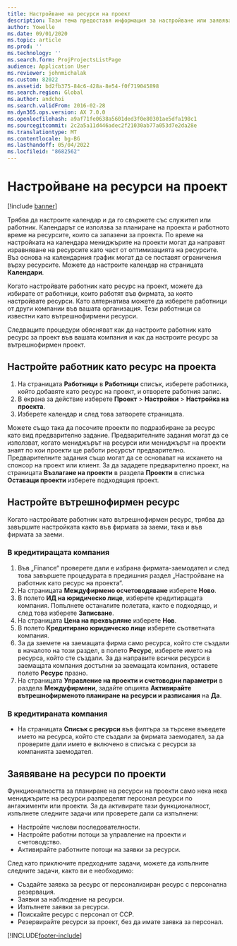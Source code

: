 ```yaml
---
title: Настройване на ресурси на проект
description: Тази тема предоставя информация за настройване или заявяване на ресурси по проект.
author: Yowelle
ms.date: 09/01/2020
ms.topic: article
ms.prod: ''
ms.technology: ''
ms.search.form: ProjProjectsListPage
audience: Application User
ms.reviewer: johnmichalak
ms.custom: 82022
ms.assetid: bd2fb375-84c6-428a-8e54-f0f719045898
ms.search.region: Global
ms.author: andchoi
ms.search.validFrom: 2016-02-28
ms.dyn365.ops.version: AX 7.0.0
ms.openlocfilehash: a9af71fe0638a5601ded3f0e80301ae5dfa198c1
ms.sourcegitcommit: 2c2a5a11d446adec2f21030ab77a053d7e2da28e
ms.translationtype: MT
ms.contentlocale: bg-BG
ms.lasthandoff: 05/04/2022
ms.locfileid: "8682562"
---
```

# <a name="set-up-project-resources"></a>Настройване на ресурси на проект

[!include [banner](../includes/banner.md)]

Трябва да настроите календар и да го свържете със служител или работник. Календарът се използва за планиране на проекта и работното време на ресурсите, които са запазени за проекта. По време на настройката на календара мениджърите на проекти могат да направят изравняване на ресурсите като част от оптимизацията на ресурсите. Въз основа на календарния график могат да се поставят ограничения върху ресурсите. Можете да настроите календар на страницата **Календари**.

Когато настройвате работник като ресурс на проект, можете да избирате от работници, които работят във фирмата, за която настройвате ресурси. Като алтернатива можете да изберете работници от други компании във вашата организация. Тези работници са известни като вътрешнофирмени ресурси.

Следващите процедури обясняват как да настроите работник като ресурс за проект във вашата компания и как да настроите ресурс за вътрешнофирмен проект.

## <a name="set-up-a-worker-as-a-project-resource"></a>Настройте работник като ресурс на проекта

1. На страницата **Работници** в **Работници** списък, изберете работника, който добавяте като ресурс на проект, и отворете работния запис.
2. В екрана за действие изберете **Проект** &gt; **Настройки** &gt; **Настройка на проекта**.
3. Изберете календар и след това затворете страницата.

Можете също така да посочите проекти по подразбиране за ресурс като вид предварително задание. Предварителните задания могат да се използват, когато мениджърът на ресурси или мениджърът на проекти знаят по кои проекти ще работи ресурсът предварително. Предварителните задания също могат да се основават на искането на спонсор на проект или клиент. За да зададете предварително проект, на страницата **Възлагане на проекти** в раздела **Проекти** в списъка **Оставащи проекти** изберете подходящия проект.

## <a name="set-up-an-intercompany-resource"></a>Настройте вътрешнофирмен ресурс

Когато настройвате работник като вътрешнофирмен ресурс, трябва да завършите настройката както във фирмата за заеми, така и във фирмата за заеми.

### <a name="in-the-lending-company"></a>В кредитиращата компания

1. Във „Finance“ проверете дали е избрана фирмата-заемодател и след това завършете процедурата в предишния раздел „Настройване на работник като ресурс на проекта“.
2. На страницата **Междуфирмено осчетоводяване** изберете **Ново**.
3. В полето **ИД на юридическо лице**, изберете кредитиращата компания. Попълнете останалите полетата, както е подходящо, и след това изберете **Записване**.
4. На страницата **Цена на прехвърляне** изберете **Нов**.
5. В полето **Кредитирано юридическо лице** изберете съответната компания.
6. За да заемете на заемащата фирма само ресурса, който сте създали в началото на този раздел, в полето **Ресурс**, изберете името на ресурса, който сте създали. За да направите всички ресурси в заемащата компания достъпни за заемащата компания, оставете полето **Ресурс** празно.
7. На страницата **Управление на проекти и счетоводни параметри** в раздела **Междуфирмени**, задайте опцията **Активирайте вътрешнофирменото планиране на ресурси и разписания** на **Да**.

### <a name="in-the-borrowing-company"></a>В кредитираната компания

- На страницата **Списък с ресурси** във филтъра за търсене въведете името на ресурса, който сте създали за фирмата заемодател, за да проверите дали името е включено в списъка с ресурси за компанията заемодател.

## <a name="request-project-resources"></a>Заявяване на ресурси по проекти
Функционалността за планиране на ресурси на проекти само нека нека мениджърите на ресурси разпределят персонал ресурси по ангажименти или проекти. За да активирате тази функционалност, изпълнете следните задачи или проверете дали са изпълнени:

- Настройте числови последователности.
- Настройте работни потоци за управление на проекти и счетоводство.
- Активирайте работните потоци на заявки за ресурси.

След като приключите предходните задачи, можете да изпълните следните задачи, както ви е необходимо:

- Създайте заявка за ресурс от персонализиран ресурс с персонална резервация.
- Заявки за наблюдение на ресурси.
- Изпълнете заявки за ресурси.
- Поискайте ресурс с персонал от ССР.
- Резервирайте ресурси за проект, без да имате заявка за персонал.


[!INCLUDE[footer-include](../includes/footer-banner.md)]